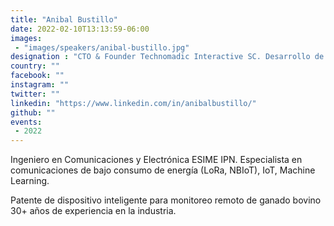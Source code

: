 ```yaml
---
title: "Anibal Bustillo"
date: 2022-02-10T13:13:59-06:00
images:
 - "images/speakers/anibal-bustillo.jpg"
designation : "CTO & Founder Technomadic Interactive SC. Desarrollo de soluciones IoT y sistemas de ML embebidos en el borde (Tiny ML and Edge Processing)"
country: ""
facebook: ""
instagram: ""
twitter: ""
linkedin: "https://www.linkedin.com/in/anibalbustillo/"
github: ""
events: 
 - 2022
---
```


Ingeniero en Comunicaciones y Electrónica ESIME IPN.
Especialista en comunicaciones de bajo consumo de energía (LoRa, NBIoT), IoT, Machine Learning.

Patente de dispositivo inteligente para monitoreo remoto de ganado bovino 30+ años de experiencia en la industria.
